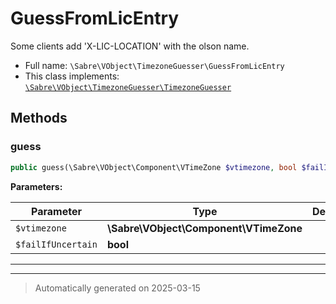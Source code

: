 
# GuessFromLicEntry

Some clients add 'X-LIC-LOCATION' with the olson name.



* Full name: `\Sabre\VObject\TimezoneGuesser\GuessFromLicEntry`
* This class implements:
[`\Sabre\VObject\TimezoneGuesser\TimezoneGuesser`](./TimezoneGuesser.md)




## Methods


### guess



```php
public guess(\Sabre\VObject\Component\VTimeZone $vtimezone, bool $failIfUncertain = false): ?\DateTimeZone
```








**Parameters:**

| Parameter | Type | Description |
|-----------|------|-------------|
| `$vtimezone` | **\Sabre\VObject\Component\VTimeZone** |  |
| `$failIfUncertain` | **bool** |  |





***


***
> Automatically generated on 2025-03-15
